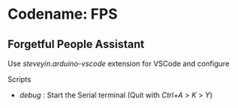 
Codename: FPS
=
Forgetful People Assistant
-


Use *steveyin.arduino-vscode* extension for VSCode and configure 

Scripts
- _debug_ : Start the Serial terminal (Quit with _Ctrl+A_ > _K_ > _Y_) 


